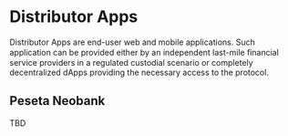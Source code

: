 # Distributor Apps
Distributor Apps are end-user web and mobile applications. Such application can be provided either by an independent last-mile ﬁnancial service providers in a regulated custodial scenario or completely decentralized dApps providing the necessary access to the protocol.
## Peseta Neobank
TBD